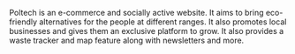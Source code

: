 Poltech is an e-commerce and socially active website. It aims to bring eco-friendly alternatives for the people at different ranges.
It also promotes local businesses and gives them an exclusive platform to grow. It also provides a waste tracker and map feature along with newsletters and more.
